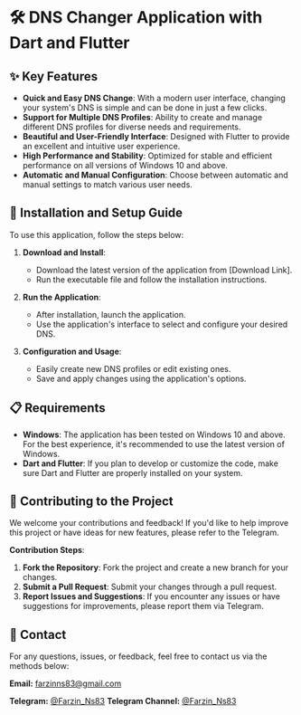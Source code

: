 # 🛠️ DNS Changer Application with Dart and Flutter

## ✨ Key Features

- **Quick and Easy DNS Change**: With a modern user interface, changing your system's DNS is simple and can be done in just a few clicks.
- **Support for Multiple DNS Profiles**: Ability to create and manage different DNS profiles for diverse needs and requirements.
- **Beautiful and User-Friendly Interface**: Designed with Flutter to provide an excellent and intuitive user experience.
- **High Performance and Stability**: Optimized for stable and efficient performance on all versions of Windows 10 and above.
- **Automatic and Manual Configuration**: Choose between automatic and manual settings to match various user needs.

## 🚀 Installation and Setup Guide

To use this application, follow the steps below:

1. **Download and Install**:
   - Download the latest version of the application from [Download Link].
   - Run the executable file and follow the installation instructions.

2. **Run the Application**:
   - After installation, launch the application.
   - Use the application's interface to select and configure your desired DNS.

3. **Configuration and Usage**:
   - Easily create new DNS profiles or edit existing ones.
   - Save and apply changes using the application's options.

## 📋 Requirements

- **Windows**: The application has been tested on Windows 10 and above. For the best experience, it's recommended to use the latest version of Windows.
- **Dart and Flutter**: If you plan to develop or customize the code, make sure Dart and Flutter are properly installed on your system.

## 🤝 Contributing to the Project

We welcome your contributions and feedback! If you'd like to help improve this project or have ideas for new features, please refer to the Telegram.

**Contribution Steps**:
1. **Fork the Repository**: Fork the project and create a new branch for your changes.
2. **Submit a Pull Request**: Submit your changes through a pull request.
3. **Report Issues and Suggestions**: If you encounter any issues or have suggestions for improvements, please report them via Telegram.

## 📧 Contact

For any questions, issues, or feedback, feel free to contact us via the methods below:

**Email:** [farzinns83@gmail.com](mailto:farzinns83@gmail.com)

**Telegram:** [@Farzin_Ns83](https://t.me/Farzin_Ns83)
**Telegram Channel:** [@Farzin_Ns83](https://t.me/flutterstuff)
